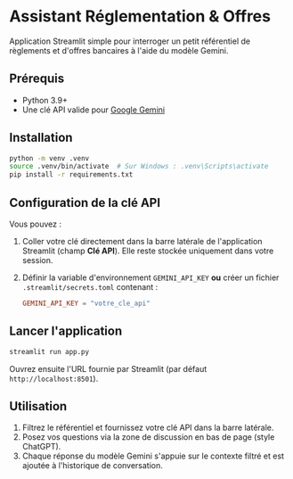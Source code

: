 # Assistant Réglementation & Offres

Application Streamlit simple pour interroger un petit référentiel de règlements et d'offres bancaires à l'aide du modèle Gemini.

## Prérequis

- Python 3.9+
- Une clé API valide pour [Google Gemini](https://ai.google.dev/)

## Installation

```bash
python -m venv .venv
source .venv/bin/activate  # Sur Windows : .venv\Scripts\activate
pip install -r requirements.txt
```

## Configuration de la clé API

Vous pouvez :

1. Coller votre clé directement dans la barre latérale de l'application Streamlit (champ **Clé API**). Elle reste stockée uniquement dans votre session.
2. Définir la variable d'environnement `GEMINI_API_KEY` **ou** créer un fichier `.streamlit/secrets.toml` contenant :

   ```toml
   GEMINI_API_KEY = "votre_cle_api"
   ```

## Lancer l'application

```bash
streamlit run app.py
```

Ouvrez ensuite l'URL fournie par Streamlit (par défaut `http://localhost:8501`).

## Utilisation

1. Filtrez le référentiel et fournissez votre clé API dans la barre latérale.
2. Posez vos questions via la zone de discussion en bas de page (style ChatGPT).
3. Chaque réponse du modèle Gemini s'appuie sur le contexte filtré et est ajoutée à l'historique de conversation.
